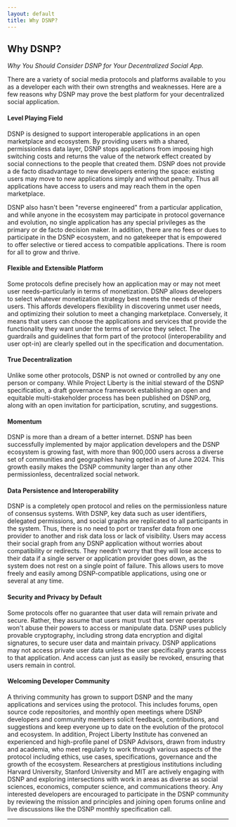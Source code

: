 ```yaml
---
layout: default
title: Why DSNP?
---
```

## Why DSNP?

_Why You Should Consider DSNP for Your Decentralized Social App._

There are a variety of social media protocols and platforms available to you as a developer each with their own strengths and weaknesses.  Here are a few reasons why DSNP may prove the best platform for your decentralized social application.

#### Level Playing Field

DSNP is designed to support interoperable applications in an open marketplace and ecosystem. By providing users with a shared, permissionless data layer, DSNP stops applications from imposing high switching costs and returns the value of the network effect created by social connections to the people that created them. DSNP does not provide a de facto disadvantage to new developers entering the space: existing users may move to new applications simply and without penalty.  Thus all applications have access to users and may reach them in the open marketplace.

DSNP also hasn't been "reverse engineered" from a particular application, and while anyone in the ecosystem may participate in protocol governance and evolution, no single application has any special privileges as the primary or de facto decision maker. In addition, there are no fees or dues to participate in the DSNP ecosystem, and no gatekeeper that is empowered to offer selective or tiered access to compatible applications. There is room for all to grow and thrive.

#### Flexible and Extensible Platform

Some protocols define precisely how an application may or may not meet user needs–particularly in terms of monetization.  DSNP allows developers to select whatever monetization strategy best meets the needs of their users. This affords developers flexibility in discovering unmet user needs, and optimizing their solution to meet a changing marketplace. Conversely, it means that users can choose the applications and services that provide the functionality they want under the terms of service they select. The guardrails and guidelines that form part of the protocol (interoperability and user opt-in) are clearly spelled out in the specification and documentation.

#### True Decentralization

Unlike some other protocols, DSNP is not owned or controlled by any one person or company.   While Project Liberty is the initial steward of the DSNP specification, a draft governance framework establishing an open and equitable multi-stakeholder process has been published on DSNP.org, along with an open invitation for participation, scrutiny, and suggestions.

#### Momentum

DSNP is more than a dream of a better internet.  DSNP has been successfully implemented by major application developers and the DSNP ecosystem is growing fast, with more than 900,000 users across a diverse set of communities and geographies having opted in as of June 2024. This growth easily makes the DSNP community larger than any other permissionless, decentralized social network.

#### Data Persistence and Interoperability

DSNP is a completely open protocol and relies on the permissionless nature of consensus systems.  With DSNP, key data such as user identifiers, delegated permissions, and social graphs are replicated to all participants in the system. Thus, there is no need to port or transfer data from one provider to another and risk data loss or lack of visibility.  Users may access their social graph from any DSNP application without worries about compatibility or redirects. They needn’t worry that they will lose access to their data if a single server or application provider goes down, as the system does not rest on a single point of failure. This allows users to move freely and easily among DSNP-compatible applications, using one or several at any time.

#### Security and Privacy by Default

Some protocols offer no guarantee that user data will remain private and secure.  Rather, they assume that users must trust that server operators won't abuse their powers to access or manipulate data. DSNP uses publicly provable cryptography, including strong data encryption and digital signatures, to secure user data and maintain privacy. DSNP applications may not access private user data unless the user specifically grants access to that application. And access can just as easily be revoked, ensuring that users remain in control.

#### Welcoming Developer Community

A thriving community has grown to support DSNP and the many applications and services using the protocol. This includes forums, open source code repositories, and monthly open meetings where DSNP developers and community members solicit feedback, contributions, and suggestions and keep everyone up to date on the evolution of the protocol and ecosystem. In addition, Project Liberty Institute has convened an experienced and high-profile panel of DSNP Advisors, drawn from industry and academia, who meet regularly to work through various aspects of the protocol including ethics, use cases, specifications, governance and the growth of the ecosystem. Researchers at prestigious institutions including Harvard University, Stanford University and MIT are actively engaging with DSNP and exploring intersections with work in areas as diverse as social sciences, economics, computer science, and communications theory.  Any interested developers are encouraged to participate in the DSNP community by reviewing the mission and principles and joining open forums online and live discussions like the DSNP monthly specification call.





---


